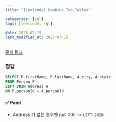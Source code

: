 ```yaml
---
title: "[Leetcode] Combine Two Tables"

categories: [sql]
tags: [leetcode, sql]

date: 2025-07-15
last_modified_at: 2025-07-15
---
```

[문제 링크](https://leetcode.com/problems/combine-two-tables/description/)

### 정답
```sql
SELECT P.firstName, P.lastName, A.city, A.state
FROM Person P
LEFT JOIN Address A
ON P.personId = A.personId

```

#### ✅ Point
- Address 가 없는 경우엔 null 처리 -> `LEFT JOIN`